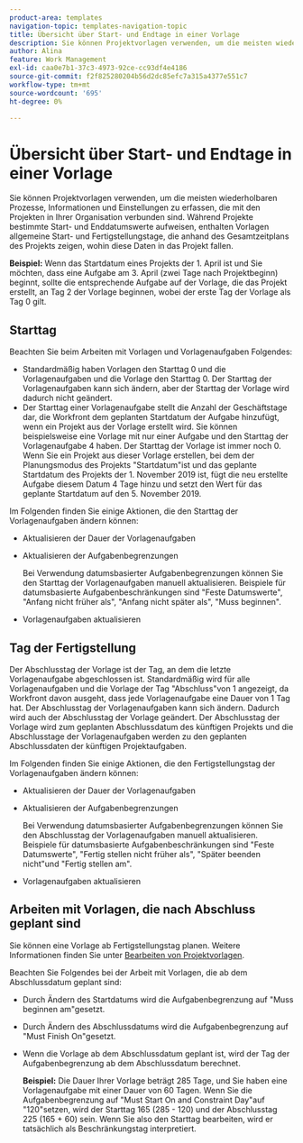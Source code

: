 ```yaml
---
product-area: templates
navigation-topic: templates-navigation-topic
title: Übersicht über Start- und Endtage in einer Vorlage
description: Sie können Projektvorlagen verwenden, um die meisten wiederholbaren Prozesse, Informationen und Einstellungen zu erfassen, die mit den Projekten in Ihrer Organisation verbunden sind. Während Projekte bestimmte Start- und Enddatumswerte aufweisen, enthalten Vorlagen allgemeine Start- und Fertigstellungstage, die anhand des Gesamtzeitplans des Projekts zeigen, wohin diese Daten in das Projekt fallen.
author: Alina
feature: Work Management
exl-id: caa0e7b1-37c3-4973-92ce-cc93df4e4186
source-git-commit: f2f825280204b56d2dc85efc7a315a4377e551c7
workflow-type: tm+mt
source-wordcount: '695'
ht-degree: 0%

---
```


# Übersicht über Start- und Endtage in einer Vorlage

Sie können Projektvorlagen verwenden, um die meisten wiederholbaren Prozesse, Informationen und Einstellungen zu erfassen, die mit den Projekten in Ihrer Organisation verbunden sind. Während Projekte bestimmte Start- und Enddatumswerte aufweisen, enthalten Vorlagen allgemeine Start- und Fertigstellungstage, die anhand des Gesamtzeitplans des Projekts zeigen, wohin diese Daten in das Projekt fallen.

**Beispiel:** Wenn das Startdatum eines Projekts der 1. April ist und Sie möchten, dass eine Aufgabe am 3. April (zwei Tage nach Projektbeginn) beginnt, sollte die entsprechende Aufgabe auf der Vorlage, die das Projekt erstellt, an Tag 2 der Vorlage beginnen, wobei der erste Tag der Vorlage als Tag 0 gilt.

## Starttag

Beachten Sie beim Arbeiten mit Vorlagen und Vorlagenaufgaben Folgendes:

* Standardmäßig haben Vorlagen den Starttag 0 und die Vorlagenaufgaben und die Vorlage den Starttag 0. Der Starttag der Vorlagenaufgaben kann sich ändern, aber der Starttag der Vorlage wird dadurch nicht geändert.
* Der Starttag einer Vorlagenaufgabe stellt die Anzahl der Geschäftstage dar, die Workfront dem geplanten Startdatum der Aufgabe hinzufügt, wenn ein Projekt aus der Vorlage erstellt wird. Sie können beispielsweise eine Vorlage mit nur einer Aufgabe und den Starttag der Vorlagenaufgabe 4 haben. Der Starttag der Vorlage ist immer noch 0. Wenn Sie ein Projekt aus dieser Vorlage erstellen, bei dem der Planungsmodus des Projekts &quot;Startdatum&quot;ist und das geplante Startdatum des Projekts der 1. November 2019 ist, fügt die neu erstellte Aufgabe diesem Datum 4 Tage hinzu und setzt den Wert für das geplante Startdatum auf den 5. November 2019.

Im Folgenden finden Sie einige Aktionen, die den Starttag der Vorlagenaufgaben ändern können:

* Aktualisieren der Dauer der Vorlagenaufgaben
* Aktualisieren der Aufgabenbegrenzungen

   Bei Verwendung datumsbasierter Aufgabenbegrenzungen können Sie den Starttag der Vorlagenaufgaben manuell aktualisieren. Beispiele für datumsbasierte Aufgabenbeschränkungen sind &quot;Feste Datumswerte&quot;, &quot;Anfang nicht früher als&quot;, &quot;Anfang nicht später als&quot;, &quot;Muss beginnen&quot;.

* Vorlagenaufgaben aktualisieren

## Tag der Fertigstellung

Der Abschlusstag der Vorlage ist der Tag, an dem die letzte Vorlagenaufgabe abgeschlossen ist. Standardmäßig wird für alle Vorlagenaufgaben und die Vorlage der Tag &quot;Abschluss&quot;von 1 angezeigt, da Workfront davon ausgeht, dass jede Vorlagenaufgabe eine Dauer von 1 Tag hat. Der Abschlusstag der Vorlagenaufgaben kann sich ändern. Dadurch wird auch der Abschlusstag der Vorlage geändert. Der Abschlusstag der Vorlage wird zum geplanten Abschlussdatum des künftigen Projekts und die Abschlusstage der Vorlagenaufgaben werden zu den geplanten Abschlussdaten der künftigen Projektaufgaben.

Im Folgenden finden Sie einige Aktionen, die den Fertigstellungstag der Vorlagenaufgaben ändern können:

* Aktualisieren der Dauer der Vorlagenaufgaben
* Aktualisieren der Aufgabenbegrenzungen

   Bei Verwendung datumsbasierter Aufgabenbegrenzungen können Sie den Abschlusstag der Vorlagenaufgaben manuell aktualisieren. Beispiele für datumsbasierte Aufgabenbeschränkungen sind &quot;Feste Datumswerte&quot;, &quot;Fertig stellen nicht früher als&quot;, &quot;Später beenden nicht&quot;und &quot;Fertig stellen am&quot;.

* Vorlagenaufgaben aktualisieren

## Arbeiten mit Vorlagen, die nach Abschluss geplant sind

Sie können eine Vorlage ab Fertigstellungstag planen. Weitere Informationen finden Sie unter [Bearbeiten von Projektvorlagen](../../../manage-work/projects/create-and-manage-templates/edit-templates.md).

Beachten Sie Folgendes bei der Arbeit mit Vorlagen, die ab dem Abschlussdatum geplant sind:

* Durch Ändern des Startdatums wird die Aufgabenbegrenzung auf &quot;Muss beginnen am&quot;gesetzt.
* Durch Ändern des Abschlussdatums wird die Aufgabenbegrenzung auf &quot;Must Finish On&quot;gesetzt.
* Wenn die Vorlage ab dem Abschlussdatum geplant ist, wird der Tag der Aufgabenbegrenzung ab dem Abschlussdatum berechnet.

   **Beispiel:** Die Dauer Ihrer Vorlage beträgt 285 Tage, und Sie haben eine Vorlagenaufgabe mit einer Dauer von 60 Tagen. Wenn Sie die Aufgabenbegrenzung auf &quot;Must Start On and Constraint Day&quot;auf &quot;120&quot;setzen, wird der Starttag 165 (285 - 120) und der Abschlusstag 225 (165 + 60) sein. Wenn Sie also den Starttag bearbeiten, wird er tatsächlich als Beschränkungstag interpretiert.
